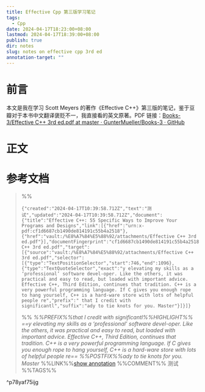 ```yaml
---
title: Effective Cpp 第三版学习笔记
tags:
  - Cpp
date: 2024-04-17T18:23:00+08:00
lastmod: 2024-04-17T18:39:00+08:00
publish: true
dir: notes
slug: notes on effective cpp 3rd ed
annotation-target: ""
---
```


# 前言

本文是我在学习 Scott Meyers 的著作《Effective C++》第三版的笔记，鉴于豆瓣对于本书中文翻译褒贬不一，我直接看的英文原著。PDF 链接：[Books-3/Effective C++ 3rd ed.pdf at master · GunterMueller/Books-3 · GitHub](https://github.com/GunterMueller/Books-3/blob/master/Effective%20C%2B%2B%203rd%20ed.pdf)

# 正文

# 参考文档

>%%
>```annotation-json
>{"created":"2024-04-17T10:39:58.712Z","text":"测试","updated":"2024-04-17T10:39:58.712Z","document":{"title":"Effective C++: 55 Specific Ways to Improve Your Programs and Designs","link":[{"href":"urn:x-pdf:cf1d6687cb1490de814191c55b4a2518"},{"href":"vault:/%E8%A7%84%E5%88%92/attachments/Effective C++ 3rd ed.pdf"}],"documentFingerprint":"cf1d6687cb1490de814191c55b4a2518"},"uri":"vault:/%E8%A7%84%E5%88%92/attachments/Effective C++ 3rd ed.pdf","target":[{"source":"vault:/%E8%A7%84%E5%88%92/attachments/Effective C++ 3rd ed.pdf","selector":[{"type":"TextPositionSelector","start":746,"end":1096},{"type":"TextQuoteSelector","exact":"y elevating my skills as a ‘professional’ software devel-oper. Like the others, it was practical and easy to read, but loaded with important advice. Effective C++, Third Edition, continues that tradition. C++ is a very powerful programming language. If C gives you enough rope to hang yourself, C++ is a hard-ware store with lots of helpful people re","prefix":" that I credit with significantl","suffix":"ady to tie knots for you. Master"}]}]}
>```
>%%
>*%%PREFIX%%that I credit with significantl%%HIGHLIGHT%% ==y elevating my skills as a ‘professional’ software devel-oper. Like the others, it was practical and easy to read, but loaded with important advice. Effective C++, Third Edition, continues that tradition. C++ is a very powerful programming language. If C gives you enough rope to hang yourself, C++ is a hard-ware store with lots of helpful people re== %%POSTFIX%%ady to tie knots for you. Master*
>%%LINK%%[show annotation](.md#^p78yaf75ijg)
>%%COMMENT%%
>测试
>%%TAGS%%
>
^p78yaf75ijg
